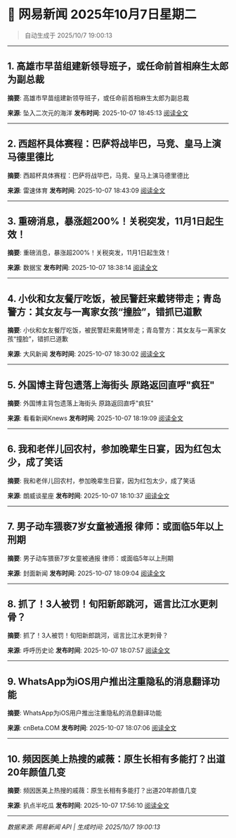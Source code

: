 # 📰 网易新闻 2025年10月7日星期二

> 自动生成于 2025/10/7 19:00:13

---

## 1. 高雄市早苗组建新领导班子，或任命前首相麻生太郎为副总裁

**摘要**: 高雄市早苗组建新领导班子，或任命前首相麻生太郎为副总裁

**来源**: 坠入二次元的海洋
**发布时间**: 2025-10-07 18:45:13
[阅读全文](https://m.163.com/news/article/KB9OPAF40553TEV3.html)

---

## 2. 西超杯具体赛程：巴萨将战毕巴，马竞、皇马上演马德里德比

**摘要**: 西超杯具体赛程：巴萨将战毕巴，马竞、皇马上演马德里德比

**来源**: 雷速体育
**发布时间**: 2025-10-07 18:43:09
[阅读全文](https://m.163.com/news/article/KB9OLHMQ0529DS7F.html)

---

## 3. 重磅消息，暴涨超200%！关税突发，11月1日起生效！

**摘要**: 重磅消息，暴涨超200%！关税突发，11月1日起生效！

**来源**: 数据宝
**发布时间**: 2025-10-07 18:38:14
[阅读全文](https://m.163.com/news/article/KB9OCHDD0517BMJU.html)

---

## 4. 小伙和女友餐厅吃饭，被民警赶来戴铐带走；青岛警方：其女友与一离家女孩“撞脸”，错抓已道歉

**摘要**: 小伙和女友餐厅吃饭，被民警赶来戴铐带走；青岛警方：其女友与一离家女孩“撞脸”，错抓已道歉

**来源**: 大风新闻
**发布时间**: 2025-10-07 18:30:02
[阅读全文](https://m.163.com/news/article/KB9NTH3P05561G0D.html)

---

## 5. 外国博主背包遗落上海街头 原路返回直呼&quot;疯狂&quot;

**摘要**: 外国博主背包遗落上海街头 原路返回直呼&quot;疯狂&quot;

**来源**: 看看新闻Knews
**发布时间**: 2025-10-07 18:19:09
[阅读全文](https://m.163.com/news/article/KB9N9JL60514EGPO.html)

---

## 6. 我和老伴儿回农村，参加晚辈生日宴，因为红包太少，成了笑话

**摘要**: 我和老伴儿回农村，参加晚辈生日宴，因为红包太少，成了笑话

**来源**: 朗威谈星座
**发布时间**: 2025-10-07 18:10:37
[阅读全文](https://m.163.com/news/article/KB9MPVTB055615S6.html)

---

## 7. 男子动车猥亵7岁女童被通报 律师：或面临5年以上刑期

**摘要**: 男子动车猥亵7岁女童被通报 律师：或面临5年以上刑期

**来源**: 封面新闻
**发布时间**: 2025-10-07 18:09:04
[阅读全文](https://m.163.com/news/article/KB9MN4DU0514D3UH.html)

---

## 8. 抓了！3人被罚！旬阳新郎跳河，谣言比江水更刺骨？

**摘要**: 抓了！3人被罚！旬阳新郎跳河，谣言比江水更刺骨？

**来源**: 呼呼历史论
**发布时间**: 2025-10-07 18:07:57
[阅读全文](https://m.163.com/news/article/KB9ML35G055616YL.html)

---

## 9. WhatsApp为iOS用户推出注重隐私的消息翻译功能

**摘要**: WhatsApp为iOS用户推出注重隐私的消息翻译功能

**来源**: cnBeta.COM
**发布时间**: 2025-10-07 18:07:06
[阅读全文](https://m.163.com/news/article/KB9MJHB90511BLFD.html)

---

## 10. 频因医美上热搜的戚薇：原生长相有多能打？出道20年颜值几变

**摘要**: 频因医美上热搜的戚薇：原生长相有多能打？出道20年颜值几变

**来源**: 扒点半吃瓜
**发布时间**: 2025-10-07 17:56:10
[阅读全文](https://m.163.com/news/article/KB9L8CE405560UKK.html)

---

*数据来源: 网易新闻 API | 生成时间: 2025/10/7 19:00:13*